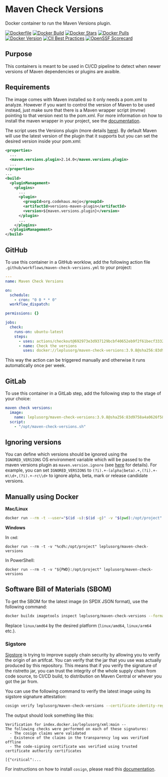 # Maven Check Versions

Docker container to run the Maven Versions plugin.

[![Dockerfile](https://img.shields.io/badge/GitHub-Dockerfile-blue)](https://github.com/leplusorg/docker-maven-check-versions/blob/main/maven-check-versions/Dockerfile)
[![Docker Build](https://github.com/leplusorg/docker-maven-check-versions/workflows/Docker/badge.svg)](https://github.com/leplusorg/docker-maven-check-versions/actions?query=workflow:"Docker")
[![Docker Stars](https://img.shields.io/docker/stars/leplusorg/maven-check-versions)](https://hub.docker.com/r/leplusorg/maven-check-versions)
[![Docker Pulls](https://img.shields.io/docker/pulls/leplusorg/maven-check-versions)](https://hub.docker.com/r/leplusorg/maven-check-versions)
[![Docker Version](https://img.shields.io/docker/v/leplusorg/maven-check-versions?sort=semver)](https://hub.docker.com/r/leplusorg/maven-check-versions)
[![CII Best Practices](https://bestpractices.coreinfrastructure.org/projects/10080/badge)](https://bestpractices.coreinfrastructure.org/projects/10080)
[![OpenSSF Scorecard](https://api.securityscorecards.dev/projects/github.com/leplusorg/docker-maven-check-versions/badge)](https://securityscorecards.dev/viewer/?uri=github.com/leplusorg/docker-maven-check-versions)

## Purpose

This containers is meant to be used in CI/CD pipeline to detect when newer versions of Maven dependencies or plugins are avaible.

## Requirements

The image comes with Maven installed so it only needs a pom.xml to analyze. However if you want to control the version of Maven to be used instead, just make sure that there is a Maven wrapper script (mvnw) pointing to that version next to the pom.xml. For more information on how to install the maven wrapper in your project, see the [documentation](https://maven.apache.org/wrapper/).

The script uses the Versions plugin (more details [here](https://www.mojohaus.org/versions-maven-plugin/)). By default Maven will use the latest version of the plugin that it supports but you can set the desired version inside your pom.xml:

```xml
<properties>
  ...
  <maven.versions.plugin>2.14.0</maven.versions.plugin>
  ...
</properties>
...
<build>
  <pluginManagement>
    <plugins>
      ...
      <plugin>
        <groupId>org.codehaus.mojo</groupId>
        <artifactId>versions-maven-plugin</artifactId>
        <version>${maven.versions.plugin}</version>
      </plugin>
      ...
    </plugins>
  </pluginManagement>
</build>
```

## GitHub

To use this container in a GitHub worklow, add the following action file `.github/workflows/maven-check-versions.yml` to your project:

```yaml
---
name: Maven Check Versions

on:
  schedule:
    - cron: "0 0 * * 0"
  workflow_dispatch:

permissions: {}

jobs:
  check:
    runs-on: ubuntu-latest
    steps:
      - uses: actions/checkout@692973e3d937129bcbf40652eb9f2f61becf3332 # v4.1.7
      - name: Check the versions
        uses: docker://leplusorg/maven-check-versions:3.9.8@sha256:83d9758a4a0626f58376924c602919f14a782aa49e5e2bfb86de1f797de16cdd
```

This way the action can be triggered manually and otherwise it runs
automatically once per week.

## GitLab

To use this container in a GitLab step, add the following step to the stage of your choice:

```yaml
maven check versions:
  image:
    name: leplusorg/maven-check-versions:3.9.8@sha256:83d9758a4a0626f58376924c602919f14a782aa49e5e2bfb86de1f797de16cdd
  script:
    - "/opt/maven-check-versions.sh"
```

## Ignoring versions

You can define which versions should be ignored using the
`IGNORED_VERSIONS` OS environment variable which will be passed to the
maven versions plugin as `maven.version.ignore` (see
[here](https://www.mojohaus.org/versions/versions-maven-plugin/version-rules.html#Using_the_maven.version.ignore_property) 
for details). For example, you can set `IGNORED_VERSIONS` to
`(?i).+-(alpha|beta).+,(?i).+-m\\d+,(?i).+-rc\\d+` to ignore alpha,
beta, mark or release candidate versions.

## Manually using Docker

**Mac/Linux**

```bash
docker run --rm -t --user="$(id -u):$(id -g)" -v "$(pwd):/opt/project" leplusorg/maven-check-versions
```

**Windows**

In `cmd`:

```batch
docker run --rm -t -v "%cd%:/opt/project" leplusorg/maven-check-versions
```

In PowerShell:

```pwsh
docker run --rm -t -v "${PWD}:/opt/project" leplusorg/maven-check-versions
```

## Software Bill of Materials (SBOM)

To get the SBOM for the latest image (in SPDX JSON format), use the
following command:

```bash
docker buildx imagetools inspect leplusorg/maven-check-versions --format '{{ json (index .SBOM "linux/amd64").SPDX }}'
```

Replace `linux/amd64` by the desired platform (`linux/amd64`, `linux/arm64` etc.).

### Sigstore

[Sigstore](https://docs.sigstore.dev) is trying to improve supply
chain security by allowing you to verify the origin of an
artifcat. You can verify that the jar that you use was actually
produced by this repository. This means that if you verify the
signature of the ristretto jar, you can trust the integrity of the
whole supply chain from code source, to CI/CD build, to distribution
on Maven Central or whever you got the jar from.

You can use the following command to verify the latest image using its
sigstore signature attestation:

```bash
cosign verify leplusorg/maven-check-versions --certificate-identity-regexp 'https://github\.com/leplusorg/docker-maven-check-versions/\.github/workflows/.+' --certificate-oidc-issuer 'https://token.actions.githubusercontent.com'
```

The output should look something like this:

```text
Verification for index.docker.io/leplusorg/xml:main --
The following checks were performed on each of these signatures:
  - The cosign claims were validated
  - Existence of the claims in the transparency log was verified offline
  - The code-signing certificate was verified using trusted certificate authority certificates

[{"critical":...
```

For instructions on how to install `cosign`, please read this [documentation](https://docs.sigstore.dev/cosign/system_config/installation/).
